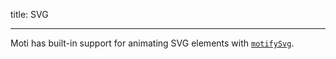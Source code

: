 title: SVG

---

Moti has built-in support for animating SVG elements with [`motifySvg`](/api/motify-svg).
